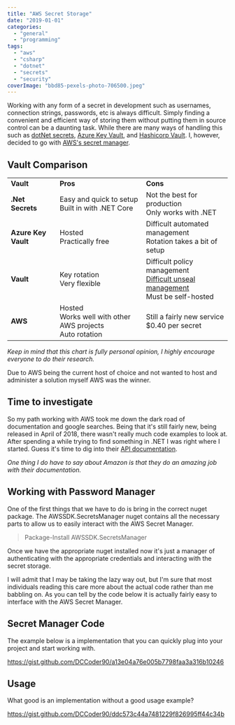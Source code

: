 ```yaml
---
title: "AWS Secret Storage"
date: "2019-01-01"
categories: 
  - "general"
  - "programming"
tags: 
  - "aws"
  - "csharp"
  - "dotnet"
  - "secrets"
  - "security"
coverImage: "bbd85-pexels-photo-706500.jpeg"
---
```


Working with any form of a secret in development such as usernames, connection strings, passwords, etc is always difficult. Simply finding a convenient and efficient way of storing them without putting them in source control can be a daunting task. While there are many ways of handling this such as [dotNet secrets](https://docs.microsoft.com/en-us/aspnet/core/security/app-secrets?view=aspnetcore-2.2&tabs=windows), [Azure Key Vault](https://azure.microsoft.com/en-us/services/key-vault/), and [Hashicorp Vault](https://www.vaultproject.io/). I, however, decided to go with [AWS's secret manager](https://aws.amazon.com/secrets-manager/).

## Vault Comparison

<table class="wp-block-table"><tbody><tr><td><strong>Vault</strong></td><td><strong>Pros</strong></td><td><strong>Cons</strong></td></tr><tr><td><strong>.Net Secrets</strong></td><td>Easy and quick to setup<br>Built in with .NET Core<br></td><td>Not the best for production<br>Only works with .NET</td></tr><tr><td><strong>Azure Key Vault</strong></td><td>Hosted<br>Practically free</td><td>Difficult automated management<br>Rotation takes a bit of setup</td></tr><tr><td><strong>Vault</strong></td><td>Key rotation<br>Very flexible</td><td>Difficult policy management<br><a href="https://github.com/hashicorp/vault/issues/72">Difficult unseal management</a><br>Must be self-hosted</td></tr><tr><td><strong>AWS</strong></td><td>Hosted<br>Works well with other AWS projects<br>Auto rotation</td><td>Still a fairly new service<br>$0.40 per secret</td></tr></tbody></table>

_Keep in mind that this chart is fully personal opinion, I highly encourage everyone to do their research._

Due to AWS being the current host of choice and not wanted to host and administer a solution myself AWS was the winner.  

## Time to investigate

So my path working with AWS took me down the dark road of documentation and google searches. Being that it's still fairly new, being released in April of 2018, there wasn't really much code examples to look at. After spending a while trying to find something in .NET I was right where I started. Guess it's time to dig into their [API documentation](https://docs.aws.amazon.com/kms/index.html).

_One thing I do have to say about Amazon is that they do an amazing job with their documentation._

## Working with Password Manager

One of the first things that we have to do is bring in the correct nuget package. The AWSSDK.SecretsManager nuget contains all the necessary parts to allow us to easily interact with the AWS Secret Manager.

> Package-Install AWSSDK.SecretsManager

Once we have the appropriate nuget installed now it's just a manager of authenticating with the appropriate credentials and interacting with the secret storage.

I will admit that I may be taking the lazy way out, but I'm sure that most individuals reading this care more about the actual code rather than me babbling on. As you can tell by the code below it is actually fairly easy to interface with the AWS Secret Manager.

## Secret Manager Code

The example below is a implementation that you can quickly plug into your project and start working with.

https://gist.github.com/DCCoder90/a13e04a76e005b7798faa3a316b10246

## Usage

What good is an implementation without a good usage example?

https://gist.github.com/DCCoder90/ddc573c44a7481229f826995ff44c34b
